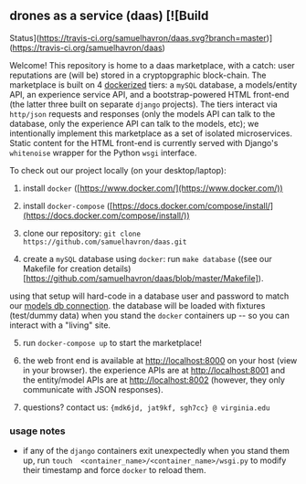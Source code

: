 ## drones as a service (daas) [![Build
Status](https://travis-ci.org/samuelhavron/daas.svg?branch=master)](https://travis-ci.org/samuelhavron/daas)

Welcome! This repository is home to a daas marketplace, with a catch: user
reputations are (will be) stored in a cryptopgraphic block-chain. The marketplace is built on 4
[dockerized](https://www.docker.com/what-docker) tiers: a `mySQL` database, a models/entity API,
an experience service API, and a bootstrap-powered HTML front-end (the latter
three built on separate `django` projects). The tiers interact via `http/json`
requests and responses (only the models API can talk to the database, only the experience API
can talk to the models, etc); we intentionally implement this marketplace as a set
of isolated microservices. Static content for the HTML front-end is currently
served with Django's `whitenoise` wrapper for the Python `wsgi` interface.

To check out our project locally (on your desktop/laptop):

1. install `docker` ([https://www.docker.com/](https://www.docker.com/))

2. install `docker-compose` ([https://docs.docker.com/compose/install/](https://docs.docker.com/compose/install/))

3. clone our repository: `git clone https://github.com/samuelhavron/daas.git`

4. create a `mySQL` database using `docker`: run `make database`
((see our Makefile for creation details)[https://github.com/samuelhavron/daas/blob/master/Makefile]).

using that setup will hard-code in a database user and password to match our [models db
connection](https://github.com/samuelhavron/daas/blob/master/models/models/settings.py#L97-L105).
the database will be loaded with fixtures (test/dummy data) when you stand the
`docker` containers up -- so you can interact with a "living" site.

5. run `docker-compose up` to start the marketplace!

6. the web front end is available at [http://localhost:8000](http:localhost:8000) 
on your host (view in your browser). the experience
APIs are at [http://localhost:8001](http://localhost:8001) and 
the entity/model APIs are at [http://localhost:8002](http://localhost:8002) 
(however, they only communicate with JSON responses).

7. questions? contact us: `{mdk6jd, jat9kf, sgh7cc} @ virginia.edu`

### usage notes
* if any of the `django` containers exit unexpectedly when you stand them up, run `touch 
<container_name>/<container_name>/wsgi.py` to modify their timestamp and force
`docker` to reload them.
